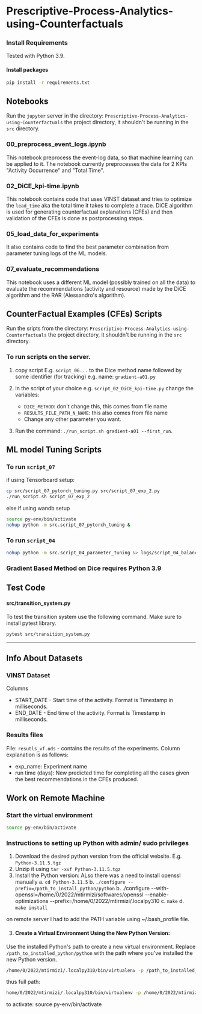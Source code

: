 # Prescriptive-Process-Analytics-using-Counterfactuals

### Install Requirements
Tested with Python 3.9. 

#### Install packages
```bash
pip install -r requirements.txt
```

## Notebooks
Run the `jupyter` server in the directory: `Prescriptive-Process-Analytics-using-Counterfactuals` the project directory, it shouldn't be 
running in the `src` directory.

### 00_preprocess_event_logs.ipynb
This notebook preprocess the event-log data, so that machine learning can be applied to it. The notebook currently 
preprocesses the data for 2 KPIs "Activity Occurrence" and "Total Time".

### 02_DiCE_kpi-time.ipynb
This notebook contains code that uses VINST dataset and tries to optimize the `lead_time` aka the total
time it takes to complete a trace. DiCE algorithm is used for generating counterfactual explanations (CFEs)
and then validation of the CFEs is done as postprocessing steps.

### 05_load_data_for_experiments
It also contains code to find the best parameter combination from parameter tuning logs of the ML models. 

### 07_evaluate_recommendations
This notebook uses a different ML model (possibly trained on all the data) to evaluate the recommendations 
(activity and resource) made by the DiCE algorithm and the RAR (Alessandro's algorithm).


## CounterFactual Examples (CFEs) Scripts
Run the sripts from the directory: `Prescriptive-Process-Analytics-using-Counterfactuals` the project directory, it shouldn't be 
running in the `src` directory.

### To run scripts on the server.
1. copy script E.g. `script_06...` to the Dice method name followed by some identifier (for tracking)
   e.g. name: `gradient-a01.py`
2. In the script of your choice e.g. `script_02_DiCE_kpi-time.py` change the variables:

   - `DICE_METHOD`: don't change this, this comes from file name
   - `RESULTS_FILE_PATH_N_NAME`: this also comes from file name
   - Change any other parameter you want.
   
3. Run the command: `./run_script.sh gradient-a01 --first_run`.

## ML model Tuning Scripts
### To run `script_07`
if using Tensorboard setup:
```bash
cp src/script_07_pytorch_tuning.py src/script_07_exp_2.py
./run_script.sh script_07_exp_2
```
else if using wandb setup
 ```bash
source py-env/bin/activate
nohup python -m src.script_07_pytorch_tuning &
 ```

### To run `script_04`
```bash
nohup python -m src.script_04_parameter_tuning &> logs/script_04_balanced_rf.log &
```



### Gradient Based Method on Dice requires Python 3.9


## Test Code
#### src/transition_system.py
To test the transition system use the following command. Make sure to install pytest library. 

    pytest src/transition_system.py


---
## Info About Datasets
### VINST Dataset
Columns
- START_DATE - Start time of the activity. Format is Timestamp in milliseconds.
- END_DATE - End time of the activity. Format is Timestamp in milliseconds.

### Results files
File: `resutls_vf.ods` - contains the results of the experiments.
Column explanation is as follows:
- exp_name: Experiment name
- run time (days): New predicted time for completing all the cases given the best recommendations in the CFEs produced.

## Work on Remote Machine

### Start the virtual environment
```bash
source py-env/bin/activate
```

### Instructions to setting up Python with admin/ sudo privileges

1. Download the desired python version from the official website. E.g. `Python-3.11.5.tgz`
2. Unzip it using `tar -xvf Python-3.11.5.tgz`
3. Install the Python version:
ALso there was a need to install openssl manually
   a. `cd Python-3.11.5`
   b. `./configure --prefix=/path_to_install_python/python`
   b. ./configure --with-openssl=/home/0/2022/mtirmizi/softwares/openssl --enable-optimizations --prefix=/home/0/2022/mtirmizi/.localpy310
   c. `make`
   d. `make install`

on remote server I had to add the PATH variable using ~/.bash_profile file.

3. #### Create a Virtual Environment Using the New Python Version:
Use the installed Python's path to create a new virtual environment. Replace `/path_to_installed_python/python` with the 
path where you've installed the new Python version.
   ```bash
   /home/0/2022/mtirmizi/.localpy310/bin/virtualenv -p /path_to_installed_python/python py-311
   ```
thus full path:
```bash
home/0/2022/mtirmizi/.localpy310/bin/virtualenv -p /home/0/2022/mtirmizi/.localpy310/bin/python3 py-env
```

to activate:
source py-env/bin/activate
